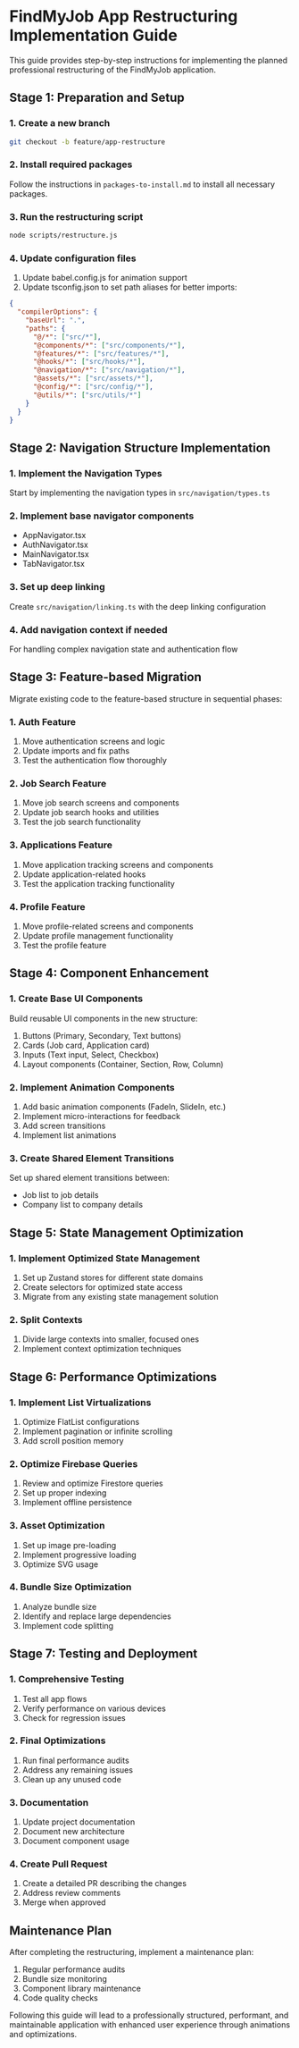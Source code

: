 # FindMyJob App Restructuring Implementation Guide

This guide provides step-by-step instructions for implementing the planned professional restructuring of the FindMyJob application.

## Stage 1: Preparation and Setup

### 1. Create a new branch

```bash
git checkout -b feature/app-restructure
```

### 2. Install required packages

Follow the instructions in `packages-to-install.md` to install all necessary packages.

### 3. Run the restructuring script

```bash
node scripts/restructure.js
```

### 4. Update configuration files

1. Update babel.config.js for animation support
2. Update tsconfig.json to set path aliases for better imports:

```json
{
  "compilerOptions": {
    "baseUrl": ".",
    "paths": {
      "@/*": ["src/*"],
      "@components/*": ["src/components/*"],
      "@features/*": ["src/features/*"],
      "@hooks/*": ["src/hooks/*"],
      "@navigation/*": ["src/navigation/*"],
      "@assets/*": ["src/assets/*"],
      "@config/*": ["src/config/*"],
      "@utils/*": ["src/utils/*"]
    }
  }
}
```

## Stage 2: Navigation Structure Implementation

### 1. Implement the Navigation Types

Start by implementing the navigation types in `src/navigation/types.ts`

### 2. Implement base navigator components

- AppNavigator.tsx
- AuthNavigator.tsx
- MainNavigator.tsx
- TabNavigator.tsx

### 3. Set up deep linking

Create `src/navigation/linking.ts` with the deep linking configuration

### 4. Add navigation context if needed

For handling complex navigation state and authentication flow

## Stage 3: Feature-based Migration

Migrate existing code to the feature-based structure in sequential phases:

### 1. Auth Feature

1. Move authentication screens and logic
2. Update imports and fix paths
3. Test the authentication flow thoroughly

### 2. Job Search Feature

1. Move job search screens and components
2. Update job search hooks and utilities
3. Test the job search functionality

### 3. Applications Feature

1. Move application tracking screens and components
2. Update application-related hooks
3. Test the application tracking functionality

### 4. Profile Feature

1. Move profile-related screens and components
2. Update profile management functionality
3. Test the profile feature

## Stage 4: Component Enhancement

### 1. Create Base UI Components

Build reusable UI components in the new structure:

1. Buttons (Primary, Secondary, Text buttons)
2. Cards (Job card, Application card)
3. Inputs (Text input, Select, Checkbox)
4. Layout components (Container, Section, Row, Column)

### 2. Implement Animation Components

1. Add basic animation components (FadeIn, SlideIn, etc.)
2. Implement micro-interactions for feedback
3. Add screen transitions
4. Implement list animations

### 3. Create Shared Element Transitions

Set up shared element transitions between:

- Job list to job details
- Company list to company details

## Stage 5: State Management Optimization

### 1. Implement Optimized State Management

1. Set up Zustand stores for different state domains
2. Create selectors for optimized state access
3. Migrate from any existing state management solution

### 2. Split Contexts

1. Divide large contexts into smaller, focused ones
2. Implement context optimization techniques

## Stage 6: Performance Optimizations

### 1. Implement List Virtualizations

1. Optimize FlatList configurations
2. Implement pagination or infinite scrolling
3. Add scroll position memory

### 2. Optimize Firebase Queries

1. Review and optimize Firestore queries
2. Set up proper indexing
3. Implement offline persistence

### 3. Asset Optimization

1. Set up image pre-loading
2. Implement progressive loading
3. Optimize SVG usage

### 4. Bundle Size Optimization

1. Analyze bundle size
2. Identify and replace large dependencies
3. Implement code splitting

## Stage 7: Testing and Deployment

### 1. Comprehensive Testing

1. Test all app flows
2. Verify performance on various devices
3. Check for regression issues

### 2. Final Optimizations

1. Run final performance audits
2. Address any remaining issues
3. Clean up any unused code

### 3. Documentation

1. Update project documentation
2. Document new architecture
3. Document component usage

### 4. Create Pull Request

1. Create a detailed PR describing the changes
2. Address review comments
3. Merge when approved

## Maintenance Plan

After completing the restructuring, implement a maintenance plan:

1. Regular performance audits
2. Bundle size monitoring
3. Component library maintenance
4. Code quality checks

Following this guide will lead to a professionally structured, performant, and maintainable application with enhanced user experience through animations and optimizations.
